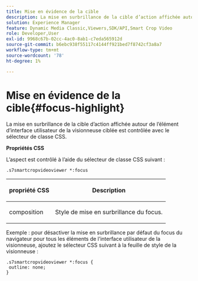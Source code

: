 ```yaml
---
title: Mise en évidence de la cible
description: La mise en surbrillance de la cible d’action affichée autour de l’élément d’interface utilisateur de la visionneuse ciblée est contrôlée avec le sélecteur de classe CSS.
solution: Experience Manager
feature: Dynamic Media Classic,Viewers,SDK/API,Smart Crop Video
role: Developer,User
exl-id: 9968c67b-02cc-4ac0-8ab1-c7eda565912d
source-git-commit: b6ebc938f55117c4144ff921bed7f8742cf3a8a7
workflow-type: tm+mt
source-wordcount: '78'
ht-degree: 1%

---
```


# Mise en évidence de la cible{#focus-highlight}

La mise en surbrillance de la cible d’action affichée autour de l’élément d’interface utilisateur de la visionneuse ciblée est contrôlée avec le sélecteur de classe CSS.

<!--<a id="section_061E550C1C1D4DB2BD663A898895B38C"></a>-->

**Propriétés CSS**

L’aspect est contrôlé à l’aide du sélecteur de classe CSS suivant :

```
.s7smartcropvideoviewer *:focus
```

<table id="table_94EE3F5BBE4547C0B4943471CEE7EDE4"> 
 <thead> 
  <tr> 
   <th colname="col1" class="entry"> <p> propriété CSS </p> </th> 
   <th colname="col2" class="entry"> <p>Description </p> </th> 
  </tr> 
 </thead>
 <tbody> 
  <tr> 
   <td colname="col1"> <p> <span class="codeph"> composition </span> </p> </td> 
   <td colname="col2"> <p>Style de mise en surbrillance du focus. </p> </td> 
  </tr> 
 </tbody> 
</table>

Exemple : pour désactiver la mise en surbrillance par défaut du focus du navigateur pour tous les éléments de l’interface utilisateur de la visionneuse, ajoutez le sélecteur CSS suivant à la feuille de style de la visionneuse :

```
.s7smartcropvideoviewer *:focus { 
 outline: none; 
}
```
